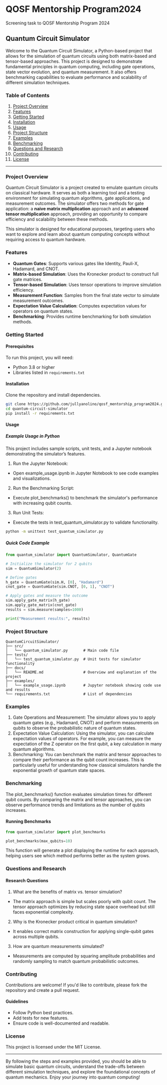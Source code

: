 # QOSF Mentorship Program2024
Screening task to QOSF Mentorship Program 2024

## Quantum Circuit Simulator

Welcome to the Quantum Circuit Simulator, a Python-based project that allows for the simulation of quantum circuits using both matrix-based and tensor-based approaches. This project is designed to demonstrate fundamental principles in quantum computing, including gate operations, state vector evolution, and quantum measurement. It also offers benchmarking capabilities to evaluate performance and scalability of different simulation techniques.

### Table of Contents

1. [Project Overview](#project-overview)
2. [Features](#features)
3. [Getting Started](#getting-started)
4. [Installation](#installation)
5. [Usage](#usage)
6. [Project Structure](#project-structure)
7. [Examples](#examples)
8. [Benchmarking](#benchmarking)
9. [Questions and Research](#questions-and-research)
10. [Contributing](#contributing)
11. [License](#license)

---

### Project Overview

Quantum Circuit Simulator is a project created to emulate quantum circuits on classical hardware. It serves as both a learning tool and a testing environment for simulating quantum algorithms, gate applications, and measurement outcomes. The simulator offers two methods for gate application: a **naive matrix multiplication** approach and an **advanced tensor multiplication** approach, providing an opportunity to compare efficiency and scalability between these methods.

This simulator is designed for educational purposes, targeting users who want to explore and learn about quantum computing concepts without requiring access to quantum hardware.

### Features

- **Quantum Gates**: Supports various gates like Identity, Pauli-X, Hadamard, and CNOT.
- **Matrix-based Simulation**: Uses the Kronecker product to construct full gate matrices.
- **Tensor-based Simulation**: Uses tensor operations to improve simulation efficiency.
- **Measurement Function**: Samples from the final state vector to simulate measurement outcomes.
- **Expectation Value Calculation**: Computes expectation values for operators on quantum states.
- **Benchmarking**: Provides runtime benchmarking for both simulation methods.

### Getting Started

#### Prerequisites

To run this project, you will need:

- Python 3.8 or higher
- Libraries listed in `requirements.txt`

#### Installation

Clone the repository and install dependencies.

```bash
git clone https://github.com/jullyanolino/qosf_mentorship_program2024.git
cd quantum-circuit-simulator
pip install -r requirements.txt
```

#### Usage
##### Example Usage in Python
This project includes sample scripts, unit tests, and a Jupyter notebook demonstrating the simulator’s features.
1. Run the Jupyter Notebook:
  - Open example_usage.ipynb in Jupyter Notebook to see code examples and visualizations.
2. Run the Benchmarking Script:
  - Execute plot_benchmarks() to benchmark the simulator's performance with increasing qubit counts.
3. Run Unit Tests:
  - Execute the tests in test_quantum_simulator.py to validate functionality.

```bash
python -m unittest test_quantum_simulator.py
```

##### Quick Code Example
```python
from quantum_simulator import QuantumSimulator, QuantumGate

# Initialize the simulator for 2 qubits
sim = QuantumSimulator(2)

# Define gates
h_gate = QuantumGate(sim.H, [0], "Hadamard")
cnot_gate = QuantumGate(sim.CNOT, [0, 1], "CNOT")

# Apply gates and measure the outcome
sim.apply_gate_matrix(h_gate)
sim.apply_gate_matrix(cnot_gate)
results = sim.measure(samples=1000)

print("Measurement results:", results)
```

### Project Structure
```plaintext
QuantumCircuitSimulator/
├── src/
│   └── quantum_simulator.py       # Main code file
├── tests/
│   └── test_quantum_simulator.py  # Unit tests for simulator functionality
├── docs/
│   └── README.md                  # Overview and explanation of the project
├── examples/
│   └── example_usage.ipynb        # Jupyter notebook showing code use and results
└── requirements.txt               # List of dependencies
```

### Examples
1. Gate Operations and Measurement: The simulator allows you to apply quantum gates (e.g., Hadamard, CNOT) and perform measurements on qubits to observe the probabilistic nature of quantum states.
2. Expectation Value Calculation: Using the simulator, you can calculate expectation values of operators. For example, you can measure the expectation of the Z operator on the first qubit, a key calculation in many quantum algorithms.
3. Benchmarking: You can benchmark the matrix and tensor approaches to compare their performance as the qubit count increases. This is particularly useful for understanding how classical simulators handle the exponential growth of quantum state spaces.

### Benchmarking
The plot_benchmarks() function evaluates simulation times for different qubit counts. By comparing the matrix and tensor approaches, you can observe performance trends and limitations as the number of qubits increases.

#### Running Benchmarks
```python
from quantum_simulator import plot_benchmarks

plot_benchmarks(max_qubits=10)
```
This function will generate a plot displaying the runtime for each approach, helping users see which method performs better as the system grows.

### Questions and Research
#### Research Questions
1. What are the benefits of matrix vs. tensor simulation?
  - The matrix approach is simple but scales poorly with qubit count. The tensor approach optimizes by reducing state space overhead but still faces exponential complexity.

2. Why is the Kronecker product critical in quantum simulation?
  - It enables correct matrix construction for applying single-qubit gates across multiple qubits.

3. How are quantum measurements simulated?
  - Measurements are computed by squaring amplitude probabilities and randomly sampling to match quantum probabilistic outcomes.

### Contributing
Contributions are welcome! If you'd like to contribute, please fork the repository and create a pull request.
#### Guidelines
  - Follow Python best practices.
  - Add tests for new features.
  - Ensure code is well-documented and readable.

### License
This project is licensed under the MIT License.

---

By following the steps and examples provided, you should be able to simulate basic quantum circuits, understand the trade-offs between different simulation techniques, and explore the foundational concepts of quantum mechanics. Enjoy your journey into quantum computing!


